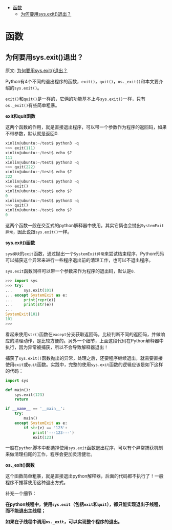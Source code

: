 - [函数](#函数)
  - [为何要用sys.exit()退出？](#为何要用sysexit退出)

# 函数

## 为何要用sys.exit()退出？

原文: [为何要用sys.exit()退出？](https://www.pynote.net/archives/1036)

Python有4个不同的退出程序的函数，`exit()`，`quit()`，`os._exit()`和本文要介绍的`sys.exit()`。

`exit()`和`quit()`是一样的，它俩的功能基本上与`sys.exit()`一样，只有`os._exit()`有些简单粗暴。

**exit和quit函数**

这两个函数的作用，就是直接退出程序，可以带一个参数作为程序的返回码，如果不带参数，默认就是返回0.

```python
xinlin@ubuntu:~/test$ python3 -q
>>> exit(111)
xinlin@ubuntu:~/test$ echo $?
111
xinlin@ubuntu:~/test$ python3 -q
>>> quit(222)
xinlin@ubuntu:~/test$ echo $?
222
xinlin@ubuntu:~/test$ python3 -q
>>> exit()
xinlin@ubuntu:~/test$ echo $?
0
xinlin@ubuntu:~/test$ python3 -q
>>> quit()
xinlin@ubuntu:~/test$ echo $?
0
```

这两个函数一般在交互式的python解释器中使用。其实它俩也会抛出`SystemExit异常`，因此说跟`sys.exit()`一样。

**sys.exit()函数**

`sys模块`的`exit`函数，通过抛出一个`SystemExit异常`来尝试结束程序，Python代码可以捕获这个异常来进行一些程序退出前的清理工作，也可以不退出程序。

`sys.exit`函数同样可以带一个参数来作为程序的退出码，默认是`0`.

```python
>>> import sys
>>> try:
...     sys.exit(101)
... except SystemExit as e:
...     print(repr(e))
...     print(str(e))
...
SystemExit(101)
101
>>>
```

看起来使用`str()`函数在`except`分支获取返回码，比较判断不同的返回码，并做响应的清理动作，是比较方便的。另外一个细节，上面这段代码在Python解释器中执行，因为异常被捕获，所以不会导致解释器退出！

捕获了`sys.exit()`函数抛出的异常，处理之后，还要程序继续退出，就需要直接使用`exit`或`quit`函数。实践中，完整的使用`sys.exit`函数的逻辑应该是如下这样的代码：

```python
import sys

def main():
    sys.exit(123)
    return

if __name__ == '__main__':
    try:
        main()
    except SystemExit as e:
        if str(e) == '123':
            print('---123---')
            exit(123)
```

一般在`python`脚本中都选择使用`sys.exit`函数退出程序，可以有个异常捕获机制来做清理扫尾的工作，程序会更加灵活健壮。

**os._exit()函数**

这个函数简单粗暴，就是直接退出python解释器，后面的代码都不执行了！一般程序不推荐使用这种退出方式。

补充一个细节：

**在python线程中，使用`sys.exit`（包括`exit`和`quit`），都只能实现退出子线程，而不能退出主线程；**

**如果在子线程中调用`os._exit`，可以实现整个程序的退出。**
